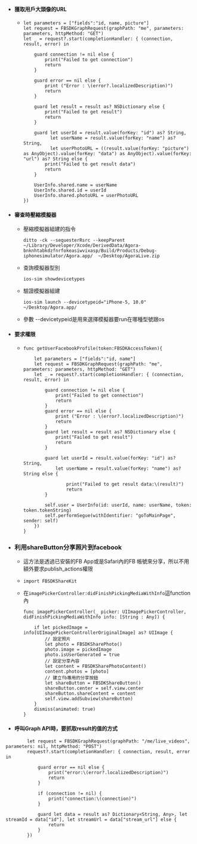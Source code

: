 * #### 獲取用戶大頭像的URL

  * ```
    let parameters = ["fields":"id, name, picture"]
    let request = FBSDKGraphRequest(graphPath: "me", parameters: parameters, httpMethod: "GET")
    let _ = request?.start(completionHandler: { (connection, result, error) in

        guard connection != nil else {
            print("Failed to get connection")
            return
        }

        guard error == nil else {
            print ("Error : \(error?.localizedDescription)")
            return
        }

        guard let result = result as? NSDictionary else {
            print("Failed to get result")
            return
        }

        guard let userId = result.value(forKey: "id") as? String,
              let userName = result.value(forKey: "name") as? String,
              let userPhotoURL = ((result.value(forKey: "picture") as AnyObject).value(forKey: "data") as AnyObject).value(forKey: "url") as? String else {
            print("Failed to get result data")
            return
        }

        UserInfo.shared.name = userName
        UserInfo.shared.id = userId
        UserInfo.shared.photoURL = userPhotoURL
    })
    ```
* #### 審查時壓縮模擬器

  * 壓縮模擬器組建的指令
    ```
    ditto -ck --sequesterRsrc --keepParent  ~/Library/Developer/Xcode/DerivedData/Agora-bnknhtabkdzfnrfokeasiwvixasp/Build/Products/Debug-iphonesimulator/Agora.app/  ~/Desktop/AgoraLive.zip
    ```
  * 查詢模擬器型別
    ```
    ios-sim showdevicetypes
    ```
  * 驗證模擬器組建
    ```
    ios-sim launch --devicetypeid="iPhone-5, 10.0" ~/Desktop/Agora.app/
    ```
  * 參數 --devicetypeid是用來選擇模擬器要run在哪種型號跟os
* #### 要求權限

  * ```
    func getUserFacebookProfile(token:FBSDKAccessToken){

        let parameters = ["fields":"id, name"]
        let request = FBSDKGraphRequest(graphPath: "me", parameters: parameters, httpMethod: "GET")
        let _ = request?.start(completionHandler: { (connection, result, error) in

            guard connection != nil else {
                print("Failed to get connection")
                return
            }
            guard error == nil else {
                print ("Error : \(error?.localizedDescription)")
                return
            }
            guard let result = result as? NSDictionary else {
                print("Failed to get result")
                return
            }

            guard let userId = result.value(forKey: "id") as? String,
                let userName = result.value(forKey: "name") as? String else {

                    print("Failed to get result data:\(result)")
                    return
            }

            self.user = UserInfo(id: userId, name: userName, token: token.tokenString)
            self.performSegue(withIdentifier: "goToMainPage", sender: self)
        })
    }
    ```
* ### 利用shareButton分享照片到facebook

  * 這方法是透過已安裝的FB App或是Safari內的FB 帳號來分享，所以不用額外要求publish\_actions權限
  * `import FBSDKShareKit`
  * 在`imagePickerController:didFinishPickingMediaWithInfo`這function內

    ```
    func imagePickerController(_ picker: UIImagePickerController, didFinishPickingMediaWithInfo info: [String : Any]) {

        if let pickedImage = info[UIImagePickerControllerOriginalImage] as? UIImage {
            // 設定照片
            let photo = FBSDKSharePhoto()
            photo.image = pickedImage
            photo.isUserGenerated = true
            // 設定分享內容
            let content = FBSDKSharePhotoContent()
            content.photos = [photo]
            // 建立fb專用的分享按鈕
            let shareButton = FBSDKShareButton()
            shareButton.center = self.view.center
            shareButton.shareContent = content
            self.view.addSubview(shareButton)
        }        
        dismiss(animated: true)
    }
    ```

* #### 呼叫Graph API時，要抓取result的值的方式

```
        let request = FBSDKGraphRequest(graphPath: "/me/live_videos", parameters: nil, httpMethod: "POST")
        request?.start(completionHandler: { connection, result, error in
            
            guard error == nil else {
                print("error:\(error?.localizedDescription)")
                return
            }
            
            if (connection != nil) {
                print("connection:\(connection)")
            }
            
            guard let data = result as? Dictionary<String, Any>, let streamId = data["id"], let streamUrl = data["stream_url"] else {
                return
            }
        })
```




